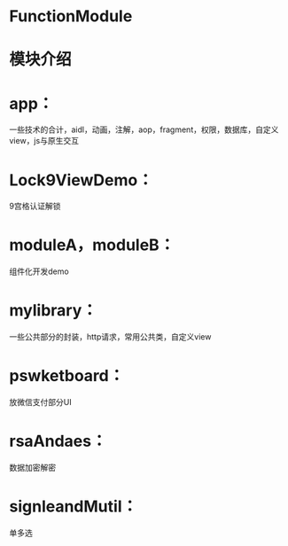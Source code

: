 # FunctionModule
# 模块介绍

# app：
一些技术的合计，aidl，动画，注解，aop，fragment，权限，数据库，自定义view，js与原生交互

# Lock9ViewDemo：
9宫格认证解锁

# moduleA，moduleB：
组件化开发demo

# mylibrary：
一些公共部分的封装，http请求，常用公共类，自定义view

# pswketboard：
放微信支付部分UI

# rsaAndaes：
数据加密解密

# signleandMutil：
单多选

